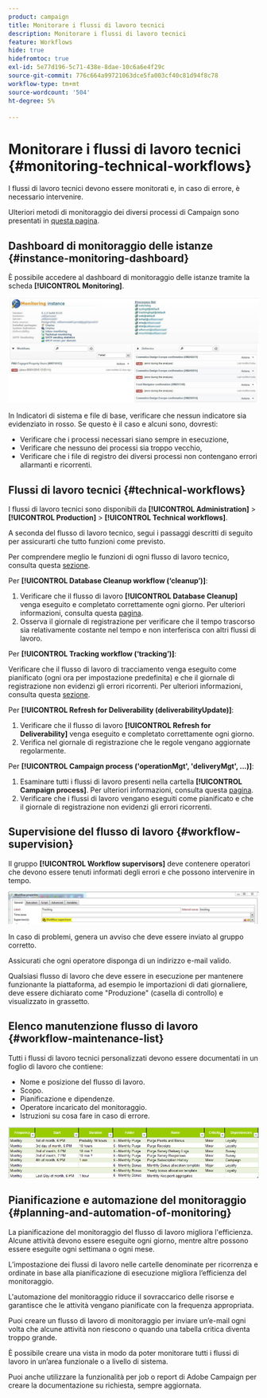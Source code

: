 ```yaml
---
product: campaign
title: Monitorare i flussi di lavoro tecnici
description: Monitorare i flussi di lavoro tecnici
feature: Workflows
hide: true
hidefromtoc: true
exl-id: 5e77d196-5c71-438e-8dae-10c6a6e4f29c
source-git-commit: 776c664a99721063dce5fa003cf40c81d94f8c78
workflow-type: tm+mt
source-wordcount: '504'
ht-degree: 5%

---
```


# Monitorare i flussi di lavoro tecnici {#monitoring-technical-workflows}



I flussi di lavoro tecnici devono essere monitorati e, in caso di errore, è necessario intervenire.

Ulteriori metodi di monitoraggio dei diversi processi di Campaign sono presentati in [questa pagina](../../production/using/monitoring-guidelines.md).

## Dashboard di monitoraggio delle istanze {#instance-monitoring-dashboard}

È possibile accedere al dashboard di monitoraggio delle istanze tramite la scheda **[!UICONTROL Monitoring]**.

![](assets/monitoring_technical_workflows1.png)

In Indicatori di sistema e file di base, verificare che nessun indicatore sia evidenziato in rosso. Se questo è il caso e alcuni sono, dovresti:

* Verificare che i processi necessari siano sempre in esecuzione,
* Verificare che nessuno dei processi sia troppo vecchio,
* Verificare che i file di registro dei diversi processi non contengano errori allarmanti e ricorrenti.

## Flussi di lavoro tecnici {#technical-workflows}

I flussi di lavoro tecnici sono disponibili da **[!UICONTROL Administration]** > **[!UICONTROL Production]** > **[!UICONTROL Technical workflows]**.

A seconda del flusso di lavoro tecnico, segui i passaggi descritti di seguito per assicurarti che tutto funzioni come previsto.

Per comprendere meglio le funzioni di ogni flusso di lavoro tecnico, consulta questa [sezione](about-technical-workflows.md).

Per **[!UICONTROL Database Cleanup workflow (‘cleanup’)]**:

1. Verificare che il flusso di lavoro **[!UICONTROL Database Cleanup]** venga eseguito e completato correttamente ogni giorno. Per ulteriori informazioni, consulta questa [pagina](../../production/using/database-cleanup-workflow.md).
1. Osserva il giornale di registrazione per verificare che il tempo trascorso sia relativamente costante nel tempo e non interferisca con altri flussi di lavoro.

Per **[!UICONTROL Tracking workflow (‘tracking’)]**:

Verificare che il flusso di lavoro di tracciamento venga eseguito come pianificato (ogni ora per impostazione predefinita) e che il giornale di registrazione non evidenzi gli errori ricorrenti. Per ulteriori informazioni, consulta questa [sezione](delivery.md).

Per **[!UICONTROL Refresh for Deliverability (deliverabilityUpdate)]**:

1. Verificare che il flusso di lavoro **[!UICONTROL Refresh for Deliverability]** venga eseguito e completato correttamente ogni giorno.
1. Verifica nel giornale di registrazione che le regole vengano aggiornate regolarmente.

Per **[!UICONTROL Campaign process ('operationMgt', 'deliveryMgt', ...)]**:

1. Esaminare tutti i flussi di lavoro presenti nella cartella **[!UICONTROL Campaign process]**. Per ulteriori informazioni, consulta questa [pagina](about-technical-workflows.md).
1. Verificare che i flussi di lavoro vengano eseguiti come pianificato e che il giornale di registrazione non evidenzi gli errori ricorrenti.

## Supervisione del flusso di lavoro {#workflow-supervision}

Il gruppo **[!UICONTROL Workflow supervisors]** deve contenere operatori che devono essere tenuti informati degli errori e che possono intervenire in tempo.

![](assets/monitoring_technical_workflows3.png)

In caso di problemi, genera un avviso che deve essere inviato al gruppo corretto.

Assicurati che ogni operatore disponga di un indirizzo e-mail valido.

Qualsiasi flusso di lavoro che deve essere in esecuzione per mantenere funzionante la piattaforma, ad esempio le importazioni di dati giornaliere, deve essere dichiarato come &quot;Produzione&quot; (casella di controllo) e visualizzato in grassetto.

## Elenco manutenzione flusso di lavoro {#workflow-maintenance-list}

Tutti i flussi di lavoro tecnici personalizzati devono essere documentati in un foglio di lavoro che contiene:

* Nome e posizione del flusso di lavoro.
* Scopo.
* Pianificazione e dipendenze.
* Operatore incaricato del monitoraggio.
* Istruzioni su cosa fare in caso di errore.

![](assets/monitoring_technical_workflows4.png)

## Pianificazione e automazione del monitoraggio {#planning-and-automation-of-monitoring}

La pianificazione del monitoraggio del flusso di lavoro migliora l&#39;efficienza. Alcune attività devono essere eseguite ogni giorno, mentre altre possono essere eseguite ogni settimana o ogni mese.

L’impostazione dei flussi di lavoro nelle cartelle denominate per ricorrenza e ordinate in base alla pianificazione di esecuzione migliora l’efficienza del monitoraggio.

L&#39;automazione del monitoraggio riduce il sovraccarico delle risorse e garantisce che le attività vengano pianificate con la frequenza appropriata.

Puoi creare un flusso di lavoro di monitoraggio per inviare un’e-mail ogni volta che alcune attività non riescono o quando una tabella critica diventa troppo grande.

È possibile creare una vista in modo da poter monitorare tutti i flussi di lavoro in un’area funzionale o a livello di sistema.

Puoi anche utilizzare la funzionalità per job o report di Adobe Campaign per creare la documentazione su richiesta, sempre aggiornata.
